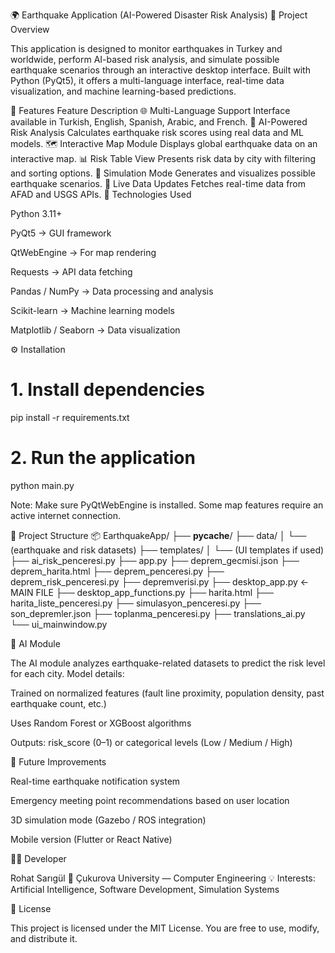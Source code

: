 🌍 Earthquake Application (AI-Powered Disaster Risk Analysis)
📘 Project Overview

This application is designed to monitor earthquakes in Turkey and worldwide, perform AI-based risk analysis, and simulate possible earthquake scenarios through an interactive desktop interface.
Built with Python (PyQt5), it offers a multi-language interface, real-time data visualization, and machine learning-based predictions.

🚀 Features
Feature	Description
🌐 Multi-Language Support	Interface available in Turkish, English, Spanish, Arabic, and French.
🧠 AI-Powered Risk Analysis	Calculates earthquake risk scores using real data and ML models.
🗺️ Interactive Map Module	Displays global earthquake data on an interactive map.
📊 Risk Table View	Presents risk data by city with filtering and sorting options.
🔄 Simulation Mode	Generates and visualizes possible earthquake scenarios.
💾 Live Data Updates	Fetches real-time data from AFAD and USGS APIs.
🧩 Technologies Used

Python 3.11+

PyQt5 → GUI framework

QtWebEngine → For map rendering

Requests → API data fetching

Pandas / NumPy → Data processing and analysis

Scikit-learn → Machine learning models

Matplotlib / Seaborn → Data visualization

⚙️ Installation
# 1. Install dependencies
pip install -r requirements.txt

# 2. Run the application
python main.py


Note: Make sure PyQtWebEngine is installed.
Some map features require an active internet connection.

📁 Project Structure
📦 EarthquakeApp/
├── __pycache__/
├── data/
│   └── (earthquake and risk datasets)
├── templates/
│   └── (UI templates if used)
├── ai_risk_penceresi.py
├── app.py
├── deprem_gecmisi.json
├── deprem_harita.html
├── deprem_penceresi.py
├── deprem_risk_penceresi.py
├── depremverisi.py
├── desktop_app.py                ← MAIN FILE
├── desktop_app_functions.py
├── harita.html
├── harita_liste_penceresi.py
├── simulasyon_penceresi.py
├── son_depremler.json
├── toplanma_penceresi.py
├── translations_ai.py
└── ui_mainwindow.py

🤖 AI Module

The AI module analyzes earthquake-related datasets to predict the risk level for each city.
Model details:

Trained on normalized features (fault line proximity, population density, past earthquake count, etc.)

Uses Random Forest or XGBoost algorithms

Outputs: risk_score (0–1) or categorical levels (Low / Medium / High)

🧭 Future Improvements

 Real-time earthquake notification system

 Emergency meeting point recommendations based on user location

 3D simulation mode (Gazebo / ROS integration)

 Mobile version (Flutter or React Native)

👨‍💻 Developer

Rohat Sarıgül
📍 Çukurova University — Computer Engineering
💡 Interests: Artificial Intelligence, Software Development, Simulation Systems

📜 License

This project is licensed under the MIT License.
You are free to use, modify, and distribute it.
